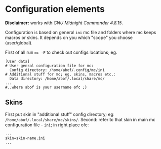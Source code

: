# Configuration elements
**Disclaimer:** works with *GNU Midnight Commander 4.8.15*.

Configuration is based on general `ini` mc file and folders where mc keeps macros or skins. It depends on you which "scope" you choose (user/global).

First of all run `mc -F` to check out configs locations; eg.
```
[User data]
# User genral configuration file for mc:
  Config directory: /home/abof/.config/mc/ini
# Additional stuff for mc; eg. skins, macros etc.:
  Data directory: /home/abof/.local/share/mc/
...
#..where abof is your username ofc ;)
```

## Skins
First put skin in "additional stuff" config directory; eg: `/home/abof/.local/share/mc/skins/`.
Second: refer to that skin in main mc configuration file - `ini`; in right place ofc:
```
...
skin=skin-name.ini
...
``` 

